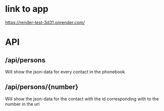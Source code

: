 # link to app

https://render-test-3d31.onrender.com/

# API

## /api/persons

Will show the json-data for every contact in the phonebook

## /api/persons/{number}

Will show the json-data for the contact with the id corresponding with to the number in the url
